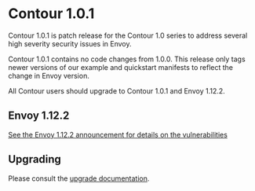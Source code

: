 # Contour 1.0.1

Contour 1.0.1 is patch release for the Contour 1.0 series to address several high severity security issues in Envoy.

Contour 1.0.1 contains no code changes from 1.0.0. This release only tags newer versions of our example and quickstart manifests to reflect the change in Envoy version.

All Contour users should upgrade to Contour 1.0.1 and Envoy 1.12.2.

## Envoy 1.12.2

[See the Envoy 1.12.2 announcement for details on the vulnerabilities](xxx)

## Upgrading

Please consult the [upgrade documentation](/docs/upgrading.md).
